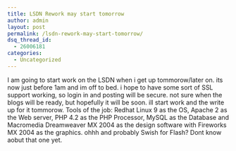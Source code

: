 ```yaml
---
title: LSDN Rework may start tomorrow
author: admin
layout: post
permalink: /lsdn-rework-may-start-tomorrow/
dsq_thread_id:
  - 26006181
categories:
  - Uncategorized
---
```

I am going to start work on the LSDN when i get up tommorow/later on. its now just before 1am and im off to bed. i hope to have some sort of SSL support working, so login in and posting will be secure. not sure when the blogs will be ready, but hopefully it will be soon. ill start work and the write up for it tommorow. Tools of the job: Redhat Linux 9 as the OS, Apache 2 as the Web server, PHP 4.2 as the PHP Processor, MySQL as the Database and Macromedia Dreamweaver MX 2004 as the design software with Fireworks MX 2004 as the graphics. ohhh and probably Swish for Flash? Dont know aobut that one yet.